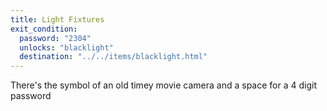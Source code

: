 ```yaml
---
title: Light Fixtures
exit_condition:
  password: "2304"
  unlocks: "blacklight"
  destination: "../../items/blacklight.html"
---
```


There's the symbol of an old timey movie camera and a space for a 4 digit password